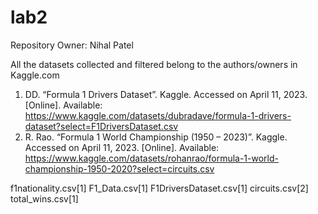 # lab2


Repository Owner: Nihal Patel

All the datasets collected and filtered belong to the authors/owners in Kaggle.com

1.  DD. “Formula 1 Drivers Dataset”. Kaggle. Accessed on April 11, 2023. [Online]. Available: https://www.kaggle.com/datasets/dubradave/formula-1-drivers-dataset?select=F1DriversDataset.csv 
2.  R. Rao. “Formula 1 World Championship (1950 – 2023)”. Kaggle. Accessed on April 11, 2023. [Online]. Available: https://www.kaggle.com/datasets/rohanrao/formula-1-world-championship-1950-2020?select=circuits.csv

f1nationality.csv[1]
F1_Data.csv[1]
F1DriversDataset.csv[1]
circuits.csv[2]
total_wins.csv[1]
